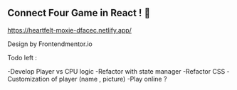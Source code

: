 ## Connect Four Game in React ! 👋

https://heartfelt-moxie-dfacec.netlify.app/

Design by Frontendmentor.io

Todo left : 

-Develop Player vs CPU logic
-Refactor with state manager
-Refactor CSS
-Customization of player (name , picture)
-Play online ?